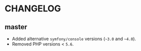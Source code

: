 CHANGELOG
=========

master
------

* Added alternative `symfony/console` versions (`~3.0` and `~4.0`).
* Removed PHP versions < `5.6`.

